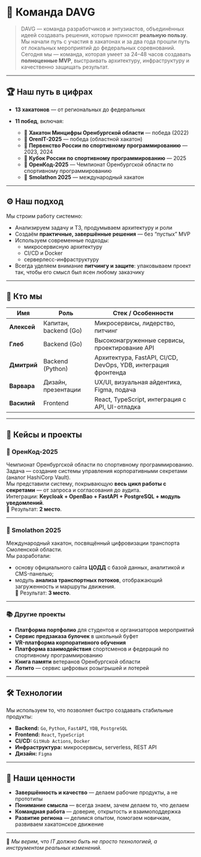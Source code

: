 # 👥 Команда DAVG

> DAVG — команда разработчиков и энтузиастов, объединённых идеей создавать решения, которые приносят **реальную пользу**.  
> Мы начали путь с участия в хакатонах и за два года прошли путь от локальных мероприятий до федеральных соревнований.  
> Сегодня мы — команда, которая умеет за 24–48 часов создавать **полноценные MVP**, выстраивать архитектуру, инфраструктуру и качественно защищать результат.

---

## 🏆 Наш путь в цифрах

- **13 хакатонов** — от региональных до федеральных  
- **11 побед**, включая:

  - 🥇 **Хакатон Минцифры Оренбургской области** — победа (2022)  
  - 🥇 **OrenIT-2025** — победа (областной хакатон)  
  - 🥈 **Первенство России по спортивному программированию** — 2023, 2024  
  - 🥈 **Кубок России по спортивному программированию** — 2025  
  - 🥈 **ОренКод-2025** — Чемпионат Оренбургской области по спортивному программированию  
  - 🥉 **Smolathon 2025** — международный хакатон

---

## ⚙️ Наш подход

Мы строим работу системно:

- Анализируем задачу и ТЗ, продумываем архитектуру и роли  
- Создаём **практичные, завершённые решения** — без “пустых” MVP  
- Используем современные подходы:
  - микросервисную архитектуру  
  - CI/CD и Docker  
  - серверлесс-инфраструктуру  
- Всегда уделяем внимание **питчингу и защите**: упаковываем проект так, чтобы его смысл был ясен любому заказчику  

---

## 🧠 Кто мы

| Имя       | Роль               | Стек / Особенности |
|-----------|--------------------|---------------------|
| **Алексей** | Капитан, backend (Go) | Микросервисы, лидерство, питчинг |
| **Глеб**    | Backend (Go)         | Высоконагруженные сервисы, проектирование API |
| **Дмитрий** | Backend (Python)     | Архитектура, FastAPI, CI/CD, DevOps, YDB, интеграция фронтенда |
| **Варвара** | Дизайн, презентации  | UX/UI, визуальная айдентика, Figma, подача |
| **Василий** | Frontend             | React, TypeScript, интеграция с API, UI-отладка |

---

## 💼 Кейсы и проекты

### 🔐 ОренКод-2025
Чемпионат Оренбургской области по спортивному программированию.  
Задача — создание системы управления корпоративными секретами (аналог HashiCorp Vault).  
Мы представили систему, покрывающую **весь цикл работы с секретами** — от запроса и согласования до аудита.  
Интеграции: **Keycloak + OpenBao + FastAPI + PostgreSQL + модуль уведомлений**.  
🏅 Результат: **2 место**.

---

### 🚦 Smolathon 2025
Международный хакатон, посвящённый цифровизации транспорта Смоленской области.  
Мы разработали:
- основу официального сайта **ЦОДД** с базой данных, аналитикой и CMS-панелью;
- модуль **анализа транспортных потоков**, отображающий загруженность и маршруты движения.  
🏅 Результат: **3 место**.

---

### 📚 Другие проекты
- **Платформа портфолио** для студентов и организаторов мероприятий  
- **Сервис предзаказа булочек** в школьный буфет  
- **VR-платформа корпоративного обучения**  
- **Платформа взаимодействия** спортсменов и федераций по спортивному программированию  
- **Книга памяти** ветеранов Оренбургской области  
- **Лотито** — сервис цифровых розыгрышей и лотерей

---

## 🛠 Технологии

Мы используем то, что позволяет быстро создавать стабильные продукты:

- **Backend:** `Go`, `Python`, `FastAPI`, `YDB`, `PostgreSQL`  
- **Frontend:** `React`, `TypeScript`  
- **CI/CD:** `GitHub Actions`, `Docker`  
- **Инфраструктура:** микросервисы, serverless, REST API  
- **Дизайн:** `Figma`

---

## 💬 Наши ценности

- **Завершённость и качество** — делаем рабочие продукты, а не прототипы  
- **Понимание смысла** — всегда знаем, зачем делаем то, что делаем  
- **Командная работа** — доверие, открытость и взаимоподдержка  
- **Развитие региона** — делимся опытом, помогаем новичкам, развиваем хакатонское движение

---

📍 *Мы верим, что IT должно быть не просто технологией, а инструментом реальных изменений.*
